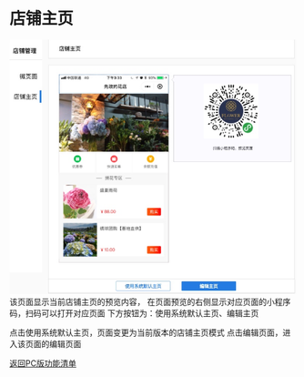 # 店铺主页
![](media/15365695895589/15365698370513.jpg)
该页面显示当前店铺主页的预览内容，
在页面预览的右侧显示对应页面的小程序码，扫码可以打开对应页面
下方按钮为：使用系统默认主页、编辑主页

点击使用系统默认主页，页面变更为当前版本的店铺主页模式
点击编辑页面，进入该页面的编辑页面


[ 返回PC版功能清单](mweblib://15365566054481)